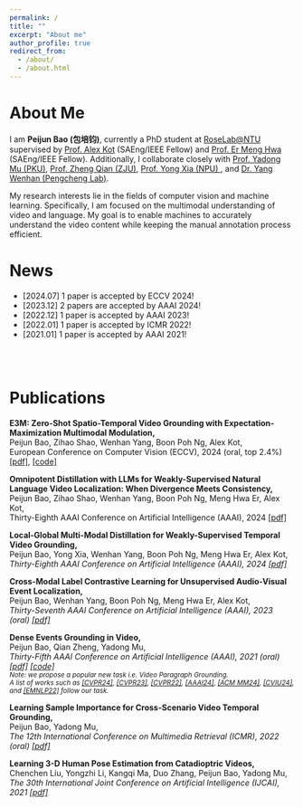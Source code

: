 ```yaml
---
permalink: /
title: ""
excerpt: "About me"
author_profile: true
redirect_from: 
  - /about/
  - /about.html
---
```

About Me
======
I am **Peijun Bao (包培钧)**, currently a PhD student at [RoseLab@NTU](https://www.ntu.edu.sg/rose/about-us/our-people#Content_C001_Col00) supervised by [Prof. Alex Kot](https://personal.ntu.edu.sg/eackot/) (SAEng/IEEE Fellow) and [Prof. Er Meng Hwa](https://www.ntu.edu.sg/research/faculty-directory/detail/rp02304) (SAEng/IEEE Fellow). Additionally, I collaborate closely with [Prof. Yadong Mu (PKU)](http://www.muyadong.com/), [Prof. Zheng Qian (ZJU)](https://person.zju.edu.cn/zq), [Prof. Yong Xia (NPU) ](https://scholar.google.com/citations?user=Usw1jeMAAAAJ&hl=en), and [Dr. Yang Wenhan (Pengcheng Lab)](https://flyywh.github.io/).

My research interests lie in the fields of computer vision and machine learning. Specifically, I am focused on the multimodal understanding of video and language. My goal is to enable machines to accurately understand the video content while keeping the manual annotation process efficient.

News
======
- [2024.07] 1 paper is accepted by ECCV 2024!
- [2023.12] 2 papers are accepted by AAAI 2024!
- [2022.12] 1 paper is accepted by AAAI 2023!
- [2022.01] 1 paper is accepted by ICMR 2022!
- [2021.01] 1 paper is accepted by AAAI 2021!
<br />
<br />

Publications 
======
**E3M: Zero-Shot Spatio-Temporal Video Grounding with Expectation-Maximization Multimodal Modulation,** 
<br />
Peijun Bao, Zihao Shao, Wenhan Yang, Boon Poh Ng, Alex Kot,
<br />
European Conference on Computer Vision (ECCV), 2024 (oral, top 2.4%) [[pdf]](https://baopj.github.io/files/ECCV24_E3M_ZeroSTVG.pdf), [[code]](https://github.com/baopj/E3M) 



**Omnipotent Distillation with LLMs for Weakly-Supervised Natural Language Video Localization: When Divergence Meets Consistency,**
<br />
Peijun Bao, Zihao Shao, Wenhan Yang, Boon Poh Ng, Meng Hwa Er, Alex Kot,
<br />
Thirty-Eighth AAAI Conference on Artificial Intelligence (AAAI), 2024  [[pdf]](https://baopj.github.io/files/OmniD_AAAI2024.pdf) 


**Local-Global Multi-Modal Distillation for Weakly-Supervised Temporal Video Grounding,** 
<br />
Peijun Bao, Yong Xia, Wenhan Yang, Boon Poh Ng, Meng Hwa Er, Alex Kot, 
<br />
<i>
Thirty-Eighth AAAI Conference on Artificial Intelligence (AAAI), 2024 [[pdf]](https://baopj.github.io/files/MMDist_AAAI2024.pdf)
</i>


**Cross-Modal Label Contrastive Learning for Unsupervised Audio-Visual Event Localization,** 
<br />
Peijun Bao, Wenhan Yang, Boon Poh Ng, Meng Hwa Er, Alex Kot,
<br />
<i> 
Thirty-Seventh AAAI Conference on Artificial Intelligence (AAAI), 2023 (oral) [[pdf]](https://ojs.aaai.org/index.php/AAAI/article/view/25093)
</i>

**Dense Events Grounding in Video,** 
<br />
Peijun Bao, Qian Zheng, Yadong Mu,
<br />
<i> 
Thirty-Fifth AAAI Conference on Artificial Intelligence (AAAI), 2021 (oral) [[pdf]](https://baopj.github.io/files/PeijunBao_AAAI21_DenseEventsGrounding.pdf) [[code]](https://github.com/baopj/DenseEventsGrounding)<br />
<small> Note: we propose a popular new task i.e. Video Paragraph Grounding. 
<br />
A list of works such as
[[CVPR24]](https://arxiv.org/pdf/2403.11463), 
[[CVPR23]](https://openaccess.thecvf.com/content/CVPR2023/papers/Tan_Hierarchical_Semantic_Correspondence_Networks_for_Video_Paragraph_Grounding_CVPR_2023_paper.pdf), 
[[CVPR22]](https://openaccess.thecvf.com/content/CVPR2022/papers/Jiang_Semi-Supervised_Video_Paragraph_Grounding_With_Contrastive_Encoder_CVPR_2022_paper.pdf), 
[[AAAI24]](https://ojs.aaai.org/index.php/AAAI/article/download/27959/27938), 
[[ACM MM24]](https://openreview.net/pdf?id=DkiAOcGQHy),
[[CVIU24]](https://arxiv.org/pdf/2109.11265), 
and 
[[EMNLP22]](https://aclanthology.org/2022.emnlp-main.639.pdf) 
follow our task. </small>
</i>

**Learning Sample Importance for Cross-Scenario Video Temporal Grounding,** 
<br />
Peijun Bao, Yadong Mu,
<br />
<i> 
The 12th International Conference on Multimedia Retrieval (ICMR), 2022 (oral) [[pdf]](https://arxiv.org/pdf/2201.02848.pdf)
</i>


**Learning 3-D Human Pose Estimation from Catadioptric Videos,** 
<br />
Chenchen Liu, Yongzhi Li, Kangqi Ma, Duo Zhang, Peijun Bao, Yadong Mu,
<br />
<i> 
The 30th International Joint Conference on Artificial Intelligence (IJCAI), 2021 [[pdf]](https://www.ijcai.org/proceedings/2021/0118.pdf)
</i>